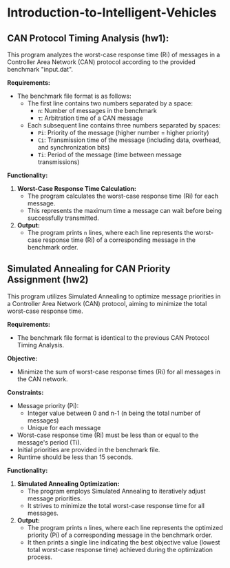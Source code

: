 # Introduction-to-Intelligent-Vehicles
## CAN Protocol Timing Analysis (hw1):

This program analyzes the worst-case response time (Ri) of messages in a Controller Area Network (CAN) protocol according to the provided benchmark "input.dat".

**Requirements:**

- The benchmark file format is as follows:
    - The first line contains two numbers separated by a space:
        - `n`: Number of messages in the benchmark
        - `τ`: Arbitration time of a CAN message
    - Each subsequent line contains three numbers separated by spaces:
        - `Pi`: Priority of the message (higher number = higher priority)
        - `Ci`: Transmission time of the message (including data, overhead, and synchronization bits)
        - `Ti`: Period of the message (time between message transmissions)

**Functionality:**

1. **Worst-Case Response Time Calculation:**
    - The program calculates the worst-case response time (Ri) for each message.
    - This represents the maximum time a message can wait before being successfully transmitted.
2. **Output:**
    - The program prints `n` lines, where each line represents the worst-case response time (Ri) of a corresponding message in the benchmark order.

## Simulated Annealing for CAN Priority Assignment (hw2)

This program utilizes Simulated Annealing to optimize message priorities in a Controller Area Network (CAN) protocol, aiming to minimize the total worst-case response time.

**Requirements:**

- The benchmark file format is identical to the previous CAN Protocol Timing Analysis.

**Objective:**

- Minimize the sum of worst-case response times (Ri) for all messages in the CAN network.

**Constraints:**

- Message priority (Pi):
    - Integer value between 0 and n-1 (n being the total number of messages)
    - Unique for each message
- Worst-case response time (Ri) must be less than or equal to the message's period (Ti).
- Initial priorities are provided in the benchmark file.
- Runtime should be less than 15 seconds.

**Functionality:**

1. **Simulated Annealing Optimization:**
    - The program employs Simulated Annealing to iteratively adjust message priorities.
    - It strives to minimize the total worst-case response time for all messages.
2. **Output:**
    - The program prints `n` lines, where each line represents the optimized priority (Pi) of a corresponding message in the benchmark order.
    - It then prints a single line indicating the best objective value (lowest total worst-case response time) achieved during the optimization process.
